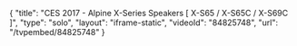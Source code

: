 {
    "title": "CES 2017 - Alpine X-Series Speakers [ X-S65 \/ X-S65C \/ X-S69C ]",
    "type": "solo",
    "layout": "iframe-static",
    "videoId": "84825748",
    "url": "\/tvpembed\/84825748"
}